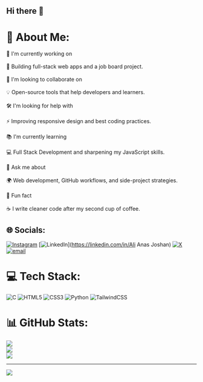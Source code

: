 ## Hi there 👋

# 💫 About Me:
🌱 I'm currently working on<br><br>🚀 Building full-stack web apps and a job board project.<br><br>🤝 I'm looking to collaborate on<br><br>💡 Open-source tools that help developers and learners.<br><br>🛠️ I'm looking for help with<br><br>⚡ Improving responsive design and best coding practices.<br><br>📚 I'm currently learning<br><br>💻 Full Stack Development and sharpening my JavaScript skills.<br><br>💬 Ask me about<br><br>🌍 Web development, GitHub workflows, and side-project strategies.<br><br>🎉 Fun fact<br><br>☕ I write cleaner code after my second cup of coffee.


## 🌐 Socials:
[![Instagram](https://img.shields.io/badge/Instagram-%23E4405F.svg?logo=Instagram&logoColor=white)](https://instagram.com/@ali_j0shan) [![LinkedIn](https://img.shields.io/badge/LinkedIn-%230077B5.svg?logo=linkedin&logoColor=white)](https://linkedin.com/in/Ali Anas Joshan) [![X](https://img.shields.io/badge/X-black.svg?logo=X&logoColor=white)](https://x.com/@AliJ0shan) [![email](https://img.shields.io/badge/Email-D14836?logo=gmail&logoColor=white)](mailto:joshansanjar@gmail.com) 

# 💻 Tech Stack:
![C](https://img.shields.io/badge/c-%2300599C.svg?style=for-the-badge&logo=c&logoColor=white) ![HTML5](https://img.shields.io/badge/html5-%23E34F26.svg?style=for-the-badge&logo=html5&logoColor=white) ![CSS3](https://img.shields.io/badge/css3-%231572B6.svg?style=for-the-badge&logo=css3&logoColor=white) ![Python](https://img.shields.io/badge/python-3670A0?style=for-the-badge&logo=python&logoColor=ffdd54) ![TailwindCSS](https://img.shields.io/badge/tailwindcss-%2338B2AC.svg?style=for-the-badge&logo=tailwind-css&logoColor=white)
# 📊 GitHub Stats:
![](https://github-readme-stats.vercel.app/api?username=AliJoshan&theme=dark&hide_border=false&include_all_commits=false&count_private=false)<br/>
![](https://nirzak-streak-stats.vercel.app/?user=AliJoshan&theme=dark&hide_border=false)<br/>
![](https://github-readme-stats.vercel.app/api/top-langs/?username=AliJoshan&theme=dark&hide_border=false&include_all_commits=false&count_private=false&layout=compact)

---
[![](https://visitcount.itsvg.in/api?id=AliJoshan&icon=0&color=0)](https://visitcount.itsvg.in)

<!-- Proudly created with GPRM ( https://gprm.itsvg.in ) -->
